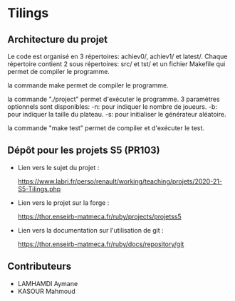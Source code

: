 # Tilings

## Architecture du projet

Le code est organisé en 3 répertoires: achiev0/, achiev1/ et latest/.
Chaque répertoire contient 2 sous répertoires: src/ et tst/ et un fichier Makefile qui permet de compiler le programme.

la commande make permet de compiler le programme.

la commande "./project" permet d'exécuter le programme.
3 paramètres optionnels sont disponibles: -n: pour indiquer le nombre de joueurs.
                                          -b: pour indiquer la taille du plateau.
                                          -s: pour initialiser le générateur aléatoire.

la commande "make test" permet de compiler et d'exécuter le test.


## Dépôt pour les projets S5 (PR103)

- Lien vers le sujet du projet :

	<https://www.labri.fr/perso/renault/working/teaching/projets/2020-21-S5-Tilings.php>

- Lien vers le projet sur la forge :

	<https://thor.enseirb-matmeca.fr/ruby/projects/projetss5>

- Lien vers la documentation sur l'utilisation de git :

	<https://thor.enseirb-matmeca.fr/ruby/docs/repository/git>


## Contributeurs

- LAMHAMDI Aymane
- KASOUR Mahmoud
